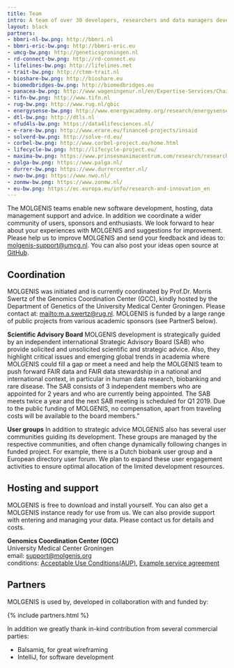 ```yaml
---
title: Team
intro: A team of over 30 developers, researchers and data managers develops, supports and continuously improves the software. Furthermore we have a large community of international and national partners supporting the project.
layout: black
partners:
- bbmri-nl-bw.png: http://bbmri.nl
- bbmri-eric-bw.png: http://bbmri-eric.eu
- umcg-bw.png: http://geneticsgroningen.nl
- rd-connect-bw.png: http://rd-connect.eu
- lifelines-bw.png: http://lifelines.net
- trait-bw.png: http://ctmm-trait.nl
- bioshare-bw.png: http://bioshare.eu
- biomedbridges-bw.png: http://biomedbridges.eu
- panacea-bw.png: http://www.wageningenur.nl/en/Expertise-Services/Chair-groups/Plant-Sciences/Laboratory-of-Nematology/Projects/PANACEA.htm
- tifn-bw.png: http://www.tifn.nl
- rug-bw.png: http://www.rug.nl/gbic
- energysense-bw.png: http://www.energyacademy.org/research/energysense
- dtl-bw.png: http://dtls.nl
- nfud4ls-bw.png: https://data4lifesciences.nl/
- e-rare-bw.png: http://www.erare.eu/financed-projects/insaid
- solverd-bw.png: http://solve-rd.eu/
- corbel-bw.png: http://www.corbel-project.eu/home.html
- lifecycle-bw.png: http://lifecycle-project.eu/
- maxima-bw.png: https://www.prinsesmaximacentrum.com/research/research/our-research-groups/kemmeren-group/
- palga-bw.png: https://www.palga.nl/
- durrer-bw.png: https://www.durrercenter.nl/
- nwo-bw.png: https://www.nwo.nl/
- zonmw-bw.png: https://www.zonmw.nl/
- eu-bw.png: https://ec.europa.eu/info/research-and-innovation_en
---
```


The MOLGENIS teams enable new software development, hosting, data management support and advice. In addition we coordinate a wider community of users, sponsors and enthusiasts. We look forward to hear about your experiences with MOLGENIS and suggestions for improvement. Please help us to improve MOLGENIS and send your feedback and ideas to: molgenis-support@umcg.nl. You can also post your ideas open source at [GitHub](https://github.com/molgenis/molgenis/issues).

## Coordination
MOLGENIS was initiated and is currently coordinated by Prof.Dr. Morris Swertz of the Genomics Coordination Center (GCC), kindly hosted by the Department of Genetics of the University Medical Center Groningen. Please contact at: <a href="mailto:m.a.swertz@rug.nl">mailto:m.a.swertz@rug.nl</a>. MOLGENIS is funded by a large range of public projects from various academic sponsors (see PartnerS below).

**Scientific Advisory Board**
MOLGENIS development is strategically guided by an independent international Strategic Advisory Board (SAB) who provide solicited and unsolicited scientific and strategic advice. Also, they highlight critical issues and emerging global trends in academia where MOLGENIS could fill a gap or meet a need and help the MOLGENIS team to push forward FAIR data and FAIR data stewardship in a national and international context, in particular in human data research, biobanking and rare disease. The SAB consists of 3 independent members who are appointed for 2 years and who are currently being appointed. The SAB meets twice a year and the next SAB meeting is scheduled for Q1 2019. Due to the public funding of MOLGENIS, no compensation, apart from traveling costs will be available to the board members.”

**User groups**
In addition to strategic advice MOLGENIS also has several user communities guiding its development. These groups are managed by the respective communities, and often change dynamically following changes in funded project. For example, there is a Dutch biobank user group and a European directory user forum. We plan to expand these user engagement activities to ensure optimal allocation of the limited development resources.

## Hosting and support
MOLGENIS is free to download and install yourself. You can also get a MOLGENIS instance ready for use from us. We can also provide support with entering and managing your data. Please contact us for details and costs.

**Genomics Coordination Center (GCC)**  
University Medical Center Groningen  
email: <support@molgenis.org>  
conditions: [Acceptable Use Conditions(AUP)](/attachments/MOLGENIS_AUP.pdf), [Example service agreement](/attachments/MOLGENIS_DVO_annex4_20201120.pdf) 


## Partners

MOLGENIS is used by, developed in collaboration with and funded by:

{% include partners.html %}

In addition we greatly thank in-kind contribution from several commercial parties:
* Balsamiq, for great wireframing
* IntelliJ, for software development
